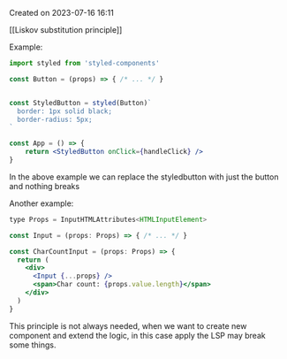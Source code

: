Created on 2023-07-16 16:11 

[[Liskov substitution principle]]

Example: 

```jsx
import styled from 'styled-components'

const Button = (props) => { /* ... */ }


const StyledButton = styled(Button)`
  border: 1px solid black;
  border-radius: 5px;
`

const App = () => {
    return <StyledButton onClick={handleClick} />
}
```

In the above example we can replace the styledbutton with just the button and nothing breaks

Another example:

```jsx
type Props = InputHTMLAttributes<HTMLInputElement>

const Input = (props: Props) => { /* ... */ }

const CharCountInput = (props: Props) => {
  return (
    <div>
      <Input {...props} />
      <span>Char count: {props.value.length}</span>
    </div>
  )
}
```

This principle is not always needed, when we want to create new component and extend the logic, in this case apply the LSP may break some things.
